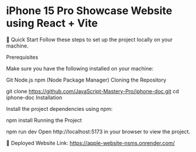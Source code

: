 
# iPhone 15 Pro Showcase Website using React + Vite
🤸 Quick Start
Follow these steps to set up the project locally on your machine.

Prerequisites

Make sure you have the following installed on your machine:

Git
Node.js
npm (Node Package Manager)
Cloning the Repository

git clone https://github.com/JavaScript-Mastery-Pro/iphone-doc.git
cd iphone-doc
Installation

Install the project dependencies using npm:

npm install
Running the Project

npm run dev
Open http://localhost:5173 in your browser to view the project.

🔗 Deployed Website Link:
https://apple-website-nsms.onrender.com/
